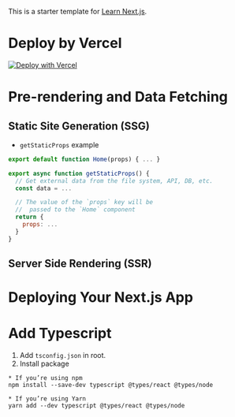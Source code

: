 This is a starter template for [Learn Next.js](https://nextjs.org/learn).

# Deploy by Vercel

[![Deploy with Vercel](https://vercel.com/button)](https://vercel.com/new/git/external?repository-url=https%3A%2F%2Fgithub.com%2Fnibvay%2Fnextjs-blog)

# Pre-rendering and Data Fetching

## Static Site Generation (SSG)

- `getStaticProps` example

```js
export default function Home(props) { ... }

export async function getStaticProps() {
  // Get external data from the file system, API, DB, etc.
  const data = ...

  // The value of the `props` key will be
  //  passed to the `Home` component
  return {
    props: ...
  }
}
```

## Server Side Rendering (SSR)

# Deploying Your Next.js App

# Add Typescript

1. Add `tsconfig.json` in root.
2. Install package

```
* If you’re using npm
npm install --save-dev typescript @types/react @types/node

* If you’re using Yarn
yarn add --dev typescript @types/react @types/node
```
